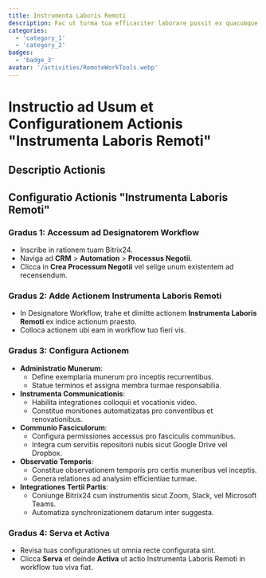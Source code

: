 ```yaml
---
title: Instrumenta Laboris Remoti
description: Fac ut turma tua efficaciter laborare possit ex quacumque parte mundi.
categories: 
  - 'category_1'
  - 'category_2'
badges: 
  - 'badge_3'
avatar: '/activities/RemoteWorkTools.webp'
---
```

# Instructio ad Usum et Configurationem Actionis "Instrumenta Laboris Remoti"

## Descriptio Actionis

## **Configuratio Actionis "Instrumenta Laboris Remoti"**

### Gradus 1: Accessum ad Designatorem Workflow
- Inscribe in rationem tuam Bitrix24.
- Naviga ad **CRM** > **Automation** > **Processus Negotii**.
- Clicca in **Crea Processum Negotii** vel selige unum existentem ad recensendum.

### Gradus 2: Adde Actionem Instrumenta Laboris Remoti
- In Designatore Workflow, trahe et dimitte actionem **Instrumenta Laboris Remoti** ex indice actionum praesto.
- Colloca actionem ubi eam in workflow tuo fieri vis.

### Gradus 3: Configura Actionem
- **Administratio Munerum**:
  - Define exemplaria munerum pro inceptis recurrentibus.
  - Statue terminos et assigna membra turmae responsabilia.
- **Instrumenta Communicationis**:
  - Habilita integrationes colloquii et vocationis video.
  - Constitue monitiones automatizatas pro conventibus et renovationibus.
- **Communio Fasciculorum**:
  - Configura permissiones accessus pro fasciculis communibus.
  - Integra cum servitiis repositorii nubis sicut Google Drive vel Dropbox.
- **Observatio Temporis**:
  - Constitue observationem temporis pro certis muneribus vel inceptis.
  - Genera relationes ad analysim efficientiae turmae.
- **Integrationes Tertii Partis**:
  - Coniunge Bitrix24 cum instrumentis sicut Zoom, Slack, vel Microsoft Teams.
  - Automatiza synchronizationem datarum inter suggesta.

### Gradus 4: Serva et Activa
- Revisa tuas configurationes ut omnia recte configurata sint.
- Clicca **Serva** et deinde **Activa** ut actio Instrumenta Laboris Remoti in workflow tuo viva fiat.